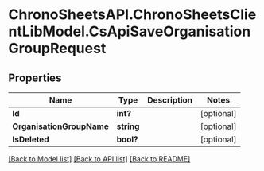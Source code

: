 # ChronoSheetsAPI.ChronoSheetsClientLibModel.CsApiSaveOrganisationGroupRequest
## Properties

Name | Type | Description | Notes
------------ | ------------- | ------------- | -------------
**Id** | **int?** |  | [optional] 
**OrganisationGroupName** | **string** |  | [optional] 
**IsDeleted** | **bool?** |  | [optional] 

[[Back to Model list]](../README.md#documentation-for-models) [[Back to API list]](../README.md#documentation-for-api-endpoints) [[Back to README]](../README.md)

